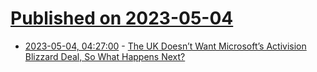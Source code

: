 # [Published on 2023-05-04](index.md)

* [2023-05-04, 04:27:00](https://soylentnews.org/article.pl?sid=23/05/03/1114232&from=rss) - [The UK Doesn’t Want Microsoft’s Activision Blizzard Deal, So What Happens Next?](https://soylentnews.org/article.pl?sid=23/05/03/1114232&from=rss)

